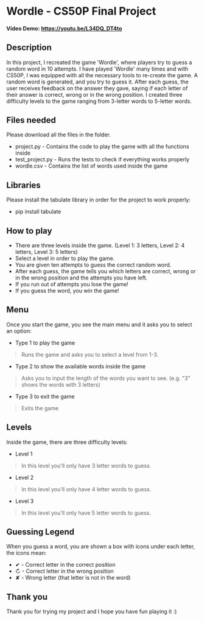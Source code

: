 # Wordle - CS50P Final Project
#### Video Demo: <https://youtu.be/L34DQ_DT4to>
## Description
In this project, I recreated the game 'Wordle', where players try to guess a random word in 10 attempts. I have played 'Wordle' many times and with CS50P, I was equipped with all the necessary tools to re-create the game. A random word is generated, and you try to guess it. After each guess, the user receives feedback on the answer they gave, saying if each letter of their answer is correct, wrong or in the wrong position. I created three difficulty levels to the game ranging from 3-letter words to 5-letter words.

## Files needed
Please download all the files in the folder.
- project.py - Contains the code to play the game with all the functions inside
- test_project.py - Runs the tests to check if everything works properly
- wordle.csv - Contains the list of words used inside the game

## Libraries
Please install the tabulate library in order for the project to work properly:
- pip install tabulate

## How to play
- There are three levels inside the game. (Level 1: 3 letters, Level 2: 4 letters, Level 3: 5 letters)
- Select a level in order to play the game.
- You are given ten attempts to guess the correct random word.
- After each guess, the game tells you which letters are correct, wrong or in the wrong position and the attempts you have left.
- If you run out of attempts you lose the game!
- If you guess the word, you win the game!

## Menu
Once you start the game, you see the main menu and it asks you to select an option:
- Type 1 to play the game
> Runs the game and asks you to select a level from 1-3.
- Type 2 to show the available words inside the game
> Asks you to input the length of the words you want to see. (e.g. "3" shows the words with 3 letters)
- Type 3 to exit the game
> Exits the game

## Levels
Inside the game, there are three difficulty levels:
- Level 1
> In this level you'll only have 3 letter words to guess.
- Level 2
> In this level you'll only have 4 letter words to guess.
- Level 3
> In this level you'll only have 5 letter words to guess.

## Guessing Legend
When you guess a word, you are shown a box with icons under each letter, the icons mean:

- ✔ - Correct letter in the correct position
- ↻ - Correct letter in the wrong position
- ✘ - Wrong letter (that letter is not in the word)

## Thank you
Thank you for trying my project and I hope you have fun playing it :)
